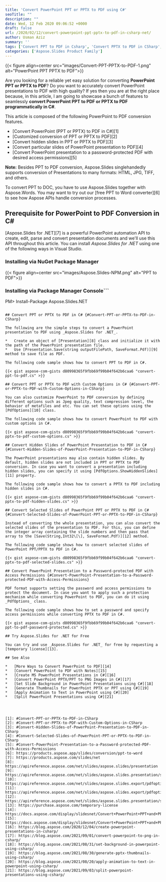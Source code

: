```yaml
---
title: 'Convert PowerPoint PPT or PPTX to PDF using C#'
seoTitle: ""
description: ""
date: Wed, 12 Feb 2020 09:06:52 +0000
draft: false
url: /2020/02/12/convert-powerpoint-ppt-pptx-to-pdf-in-csharp-net/
author: Usman Aziz
summary: ''
tags: ['Convert PPT to PDF in Csharp', 'Convert PPTX to PDF in CSharp', 'Convert PowerPoint to PDF in CSharp']
categories: ['Aspose.Slides Product Family']
---
```




{{< figure align=center src="images/Convert-PPT-PPTX-to-PDF-1.png" alt="PowerPoint PPT PPTX to PDF">}}


Are you looking for a reliable yet easy solution for converting **PowerPoint PPT or PPTX to PDF**? Do you want to accurately convert PowerPoint presentations to PDF with high quality? If yes then you are at the right place because, in this article, I am going to showcase a bunch of features to seamlessly **convert PowerPoint PPT to PDF or PPTX to PDF programmatically in C#**.

This article is composed of the following PowerPoint to PDF conversion features.

*   [Convert PowerPoint (PPT or PPTX) to PDF in C#][1]
*   [Customized conversion of PPT or PPTX to PDF][2]
*   [Convert hidden slides in PPT or PPTX to PDF][3]
*   [Convert particular slides of PowerPoint presentation to PDF][4]
*   [Convert PowerPoint presentation to a password-protected PDF with desired access permissions][5]

**Note:** Besides PPT to PDF conversion, Aspose.Slides singlehandedly supports conversion of Presentations to many formats: HTML, JPG, TIFF, and others.

To convert PPT to DOC, you have to use Aspose.Slides together with Aspose.Words. You may want to try out our [free PPT to Word converter][6] to see how Aspose APIs handle conversion processes.

## Prerequisite for PowerPoint to PDF Conversion in C#

[Aspose.Slides for .NET][7] is a powerful PowerPoint automation API to create, edit, parse and convert presentation documents and we'll use this API throughout this article. You can install _Aspose.Slides for .NET_ using one of the following ways in Visual Studio.

### Installing via NuGet Package Manager



{{< figure align=center src="images/Aspose.Slides-NPM.png" alt="PPT to PDF">}}


### Installing via Package Manager Console```
PM> Install-Package Aspose.Slides.NET
```

## Convert PPT or PPTX to PDF in C# {#Convert-PPT-or-PPTX-to-PDF-in-CSharp}

The following are the simple steps to convert a PowerPoint presentation to PDF using _Aspose.Slides for .NET_.

*   Create an object of [Presentation][8] class and initialize it with the path of the PowerPoint presentation file.
*   Use [Presentation.Save(string outputFilePath, SaveFormat.Pdf)][9] method to save file as PDF.

The following code sample shows how to convert PPT to PDF in C#.

{{< gist aspose-com-gists d80998365f9fbb69f99b04f642b6caa6 "convert-ppt-to-pdf.cs" >}}

## Convert PPT or PPTX to PDF with Custom Options in C# {#Convert-PPT-or-PPTX-to-PDF-with-Custom-Options-in-CSharp}

You can also customize PowerPoint to PDF conversion by defining different options such as Jpeg quality, text compression level, the behavior of metafiles and etc. You can set these options using the [PdfOptions][10] class.

The following code sample shows how to convert PowerPoint to PDF with custom options in C#.

{{< gist aspose-com-gists d80998365f9fbb69f99b04f642b6caa6 "convert-pptx-to-pdf-custom-options.cs" >}}

## Convert Hidden Slides of PowerPoint Presentation to PDF in C# {#Convert-Hidden-Slides-of-PowerPoint-Presentation-to-PDF-in-CSharp}

The PowerPoint presentations may also contain hidden slides. By default, hidden slides are not included in PPT or PPTX to PDF conversion. In case you want to convert a presentation including hidden slides, you can specify it using [PdfOptions.ShowHiddenSlides][11] property.

The following code sample shows how to convert a PPTX to PDF including hidden slides in C#.

{{< gist aspose-com-gists d80998365f9fbb69f99b04f642b6caa6 "convert-pptx-to-pdf-hidden-slides.cs" >}}

## Convert Selected Slides of PowerPoint PPT or PPTX to PDF in C# {#Convert-Selected-Slides-of-PowerPoint-PPT-or-PPTX-to-PDF-in-CSharp}

Instead of converting the whole presentation, you can also convert the selected slides of the presentation to PDF. For this, you can define the integer array containing the slide numbers and then pass that array to the [Save(String,Int32\[\], SaveFormat.Pdf)][12] method.

The following code sample shows how to convert selected slides of PowerPoint PPT/PPTX to PDF in C#.

{{< gist aspose-com-gists d80998365f9fbb69f99b04f642b6caa6 "convert-pptx-to-pdf-selected-slides.cs" >}}

## Convert PowerPoint Presentation to a Password-protected PDF with Access Permissions {#Convert-PowerPoint-Presentation-to-a-Password-protected-PDF-with-Access-Permissions}

PDF format supports setting the password and access permissions to protect the document. In case you want to apply such a protection mechanism while converting PowerPoint to PDF, you can do it using _PdfOptions_ class.

The following code sample shows how to set a password and specify access permissions while converting PPTX to PDF in C#.

{{< gist aspose-com-gists d80998365f9fbb69f99b04f642b6caa6 "convert-ppt-to-pdf-password-protected.cs" >}}

## Try Aspose.Slides for .NET for Free

You can try and use _Aspose.Slides for .NET_ for free by requesting a [temporary license][13].

## See Also

*   [More Ways to Convert PowerPoint to PDF][14]
*   [Convert PowerPoint to PDF with Notes][15]
*   [Create MS PowerPoint Presentations in C#][16]
*   [Convert PowerPoint PPTX/PPT to PNG Images in C#][17]
*   [Set Slide Background in PowerPoint Presentations using C#][18]
*   [Generate Thumbnails for PowerPoint PPTX or PPT using C#][19]
*   [Apply Animation to Text in PowerPoint using C#][20]
*   [Split PowerPoint Presentations using C#][21]




[1]: #Convert-PPT-or-PPTX-to-PDF-in-CSharp
[2]: #Convert-PPT-or-PPTX-to-PDF-with-Custom-Options-in-CSharp
[3]: #Convert-Hidden-Slides-of-PowerPoint-Presentation-to-PDF-in-CSharp
[4]: #Convert-Selected-Slides-of-PowerPoint-PPT-or-PPTX-to-PDF-in-CSharp
[5]: #Convert-PowerPoint-Presentation-to-a-Password-protected-PDF-with-Access-Permissions
[6]: https://products.aspose.app/slides/conversion/ppt-to-word
[7]: https://products.aspose.com/slides/net
[8]: https://apireference.aspose.com/net/slides/aspose.slides/presentation
[9]: https://apireference.aspose.com/net/slides/aspose.slides.presentation/save/methods/4
[10]: https://apireference.aspose.com/net/slides/aspose.slides.export/pdfoptions
[11]: https://apireference.aspose.com/net/slides/aspose.slides.export/pdfoptions/properties/showhiddenslides
[12]: https://apireference.aspose.com/net/slides/aspose.slides.presentation/save/methods/8
[13]: https://purchase.aspose.com/temporary-license
[14]: https://docs.aspose.com/display/slidesnet/Convert+PowerPoint+PPT+and+PPTX+to+PDF
[15]: https://docs.aspose.com/display/slidesnet/Convert+PowerPoint+PPT+and+PPTX+to+PDF+with+Notes
[16]: https://blog.aspose.com/2020/12/04/create-powerpoint-presentations-in-csharp/
[17]: https://blog.aspose.com/2021/09/01/convert-powerpoint-to-png-in-csharp/
[18]: https://blog.aspose.com/2021/08/31/set-background-in-powerpoint-using-csharp/
[19]: https://blog.aspose.com/2021/08/30/generate-pptx-thumbnails-using-csharp/
[20]: https://blog.aspose.com/2021/08/20/apply-animation-to-text-in-powerpoint-using-csharp/
[21]: https://blog.aspose.com/2021/09/03/split-powerpoint-presentations-using-csharp/






